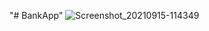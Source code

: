 "# BankApp"
![Screenshot_20210915-114349](https://user-images.githubusercontent.com/69763830/133373200-e15e5f38-1895-48b9-93ad-ef1cff624992.png)
